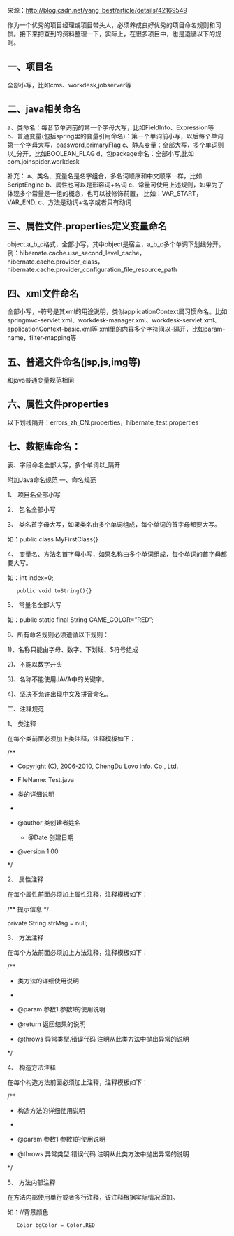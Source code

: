 来源：http://blog.csdn.net/yang_best/article/details/42169549

作为一个优秀的项目经理或项目带头人，必须养成良好优秀的项目命名规则和习惯。接下来把查到的资料整理一下，实际上，在很多项目中，也是遵循以下的规则。
## 一、项目名

全部小写，比如cms、workdesk,jobserver等

## 二、java相关命名
a、类命名：每音节单词前的第一个字母大写，比如FieldInfo、Expression等\
b、普通变量(包括spring里的变量引用命名)：第一个单词前小写，以后每个单词第一个字母大写，password,primaryFlag
c、静态变量：全部大写，多个单词则以_分开，比如BOOLEAN_FLAG
d、包package命名：全部小写,比如com.joinspider.workdesk

补充：
a、类名、变量名是名字组合，多名词顺序和中文顺序一样，比如ScriptEngine
b、属性也可以是形容词+名词
c、常量可使用上述规则，如果为了体现多个常量是一组的概念，也可以被修饰前置，
比如：VAR_START，VAR_END.
c、方法是动词+名字或者只有动词

## 三、属性文件.properties定义变量命名
object.a_b_c格式，全部小写，其中object是宿主，a_b_c多个单词下划线分开。
例：hibernate.cache.use_second_level_cache，hibernate.cache.provider_class，hibernate.cache.provider_configuration_file_resource_path

## 四、xml文件命名
全部小写，-符号是其xml的用途说明，类似applicationContext属习惯命名。比如springmvc-servlet.xml、workdesk-manager.xml、workdesk-servlet.xml、applicationContext-basic.xml等
xml里的内容多个字符间以-隔开，比如param-name，filter-mapping等

## 五、普通文件命名(jsp,js,img等)
和java普通变量规范相同

## 六、属性文件properties
以下划线隔开：errors_zh_CN.properties，hibernate_test.properties

## 七、数据库命名：
表、字段命名全部大写，多个单词以_隔开


附加Java命名规范
一、命名规范

1、 项目名全部小写

2、 包名全部小写

3、 类名首字母大写，如果类名由多个单词组成，每个单词的首字母都要大写。

如：public class MyFirstClass{}

4、 变量名、方法名首字母小写，如果名称由多个单词组成，每个单词的首字母都要大写。

如：int index=0;

       public void toString(){}

5、 常量名全部大写

如：public static final String GAME_COLOR=”RED”;

6、所有命名规则必须遵循以下规则：

1)、名称只能由字母、数字、下划线、$符号组成

2)、不能以数字开头

3)、名称不能使用JAVA中的关键字。

4)、坚决不允许出现中文及拼音命名。

 

二、注释规范

1、   类注释

在每个类前面必须加上类注释，注释模板如下：

/**

* Copyright (C), 2006-2010, ChengDu Lovo info. Co., Ltd.

* FileName: Test.java

* 类的详细说明

*

* @author 类创建者姓名
    * @Date    创建日期

* @version 1.00

*/

 

2、   属性注释

在每个属性前面必须加上属性注释，注释模板如下：

/** 提示信息 */

private String strMsg = null;

 

3、   方法注释

在每个方法前面必须加上方法注释，注释模板如下：

/**

* 类方法的详细使用说明

*

* @param 参数1 参数1的使用说明

* @return 返回结果的说明

* @throws 异常类型.错误代码 注明从此类方法中抛出异常的说明

*/

4、   构造方法注释

在每个构造方法前面必须加上注释，注释模板如下：

/**

* 构造方法的详细使用说明

*

* @param 参数1 参数1的使用说明

* @throws 异常类型.错误代码 注明从此类方法中抛出异常的说明

*/

 

5、   方法内部注释

在方法内部使用单行或者多行注释，该注释根据实际情况添加。

如：//背景颜色

       Color bgColor = Color.RED
